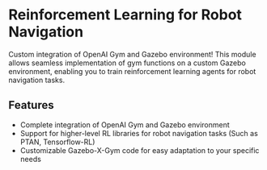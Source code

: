 # Reinforcement Learning for Robot Navigation

Custom integration of OpenAI Gym and Gazebo environment! This module allows seamless implementation of gym functions on a custom Gazebo environment, enabling you to train reinforcement learning agents for robot navigation tasks.

## Features
- Complete integration of OpenAI Gym and Gazebo environment
- Support for higher-level RL libraries for robot navigation tasks (Such as PTAN, Tensorflow-RL)
- Customizable Gazebo-X-Gym code for easy adaptation to your specific needs
